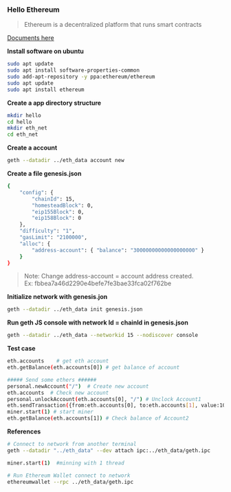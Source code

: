 ### Hello Ethereum
> Ethereum is a decentralized platform that runs smart contracts  

[Documents here](https://docs.google.com/document/d/1FJEyOfc6_y_U3nxX1qtAO2msVXYw2TIzudcxrqRxG14/edit?usp=sharing)  

**Install software on ubuntu**   
```bash
sudo apt update
sudo apt install software-properties-common
sudo add-apt-repository -y ppa:ethereum/ethereum
sudo apt update
sudo apt install ethereum
```  

**Create a app directory structure** 
```bash
mkdir hello
cd hello
mkdir eth_net
cd eth_net
```  

**Create a account** 
```bash
geth --datadir ../eth_data account new
```  

**Create a file genesis.json**  
```bash
{
    "config": {
        "chainId": 15,
        "homesteadBlock": 0,
        "eip155Block": 0,
        "eip158Block": 0
    },
    "difficulty": "1",
    "gasLimit": "2100000",
    "alloc": {
        "address-account": { "balance": "30000000000000000000" }
    }
}
```  
> Note: Change address-account = account address created.  
Ex: fbbea7a46d2290e4befe7fe3bae33fca02f762be  

**Initialize network with genesis.jon**  
```bash
geth --datadir ../eth_data init genesis.json
```  

**Run geth JS console with network Id = chainId in genesis.json**  
```bash
geth --datadir ../eth_data --networkid 15 --nodiscover console
```  

**Test case**  
```bash
eth.accounts    # get eth account
eth.getBalance(eth.accounts[0]) # get balance of account  

##### Send some ethers ######  
personal.newAccount("/")  # Create new account
eth.accounts  # Check new account
personal.unlockAccount(eth.accounts[0], "/") # Unclock Account1
eth.sendTransaction({from:eth.accounts[0], to:eth.accounts[1], value:100}) # Acoount1 send 100 ethers to Accounts
miner.start(1) # start miner
eth.getBalance(eth.accounts[1]) # Check balance of Account2
```  

**References**  
```bash
# Connect to network from another terminal
geth --datadir "../eth_data" --dev attach ipc:../eth_data/geth.ipc  

miner.start(1)  #minning with 1 thread  

# Run Ethereum Wallet connect to network
ethereumwallet --rpc ../eth_data/geth.ipc
```

